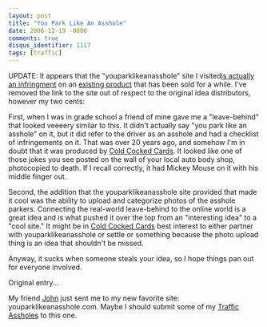 ```yaml
---
layout: post
title: "You Park Like An Asshole"
date: 2006-12-19 -0800
comments: true
disqus_identifier: 1117
tags: [traffic]
---
```

UPDATE: It appears that the "youparklikeanasshole" site I visited[is
actually an infringment](http://coldcockedcards.com/blog/?p=1) on an
[existing
product](http://www.coldcockedcards.com/shop/leaveBehinds.html) that has
been sold for a while. I've removed the link to the site out of respect
to the original idea distributors, however my two cents:

 First, when I was in grade school a friend of mine gave me a
"leave-behind" that looked veeeery similar to this. It didn't actually
say "you park like an asshole" on it, but it did refer to the driver as
an asshole and had a checklist of infringements on it. That was over 20
years ago, and somehow I'm in doubt that it was produced by [Cold Cocked
Cards](http://www.coldcockedcards.com/). It looked like one of those
jokes you see posted on the wall of your local auto body shop,
photocopied to death. If I recall correctly, it had Mickey Mouse on it
with his middle finger out.

 Second, the addition that the youparklikeanasshole site provided that
made it cool was the ability to upload and categorize photos of the
asshole parkers. Connecting the real-world leave-behind to the online
world is a great idea and is what pushed it over the top from an
"interesting idea" to a "cool site." It might be in [Cold Cocked
Cards](http://www.coldcockedcards.com/) best interest to either partner
with youparklikeanasshole or settle or something because the photo
upload thing is an idea that shouldn't be missed.

 Anyway, it sucks when someone steals your idea, so I hope things pan
out for everyone involved.


 Original entry...

 My friend [John](http://www.johnbatdorf.net/blog/) just sent me to my
new favorite site: youparklikeanasshole.com. Maybe I should submit some
of my [Traffic Assholes](/) to this one.
